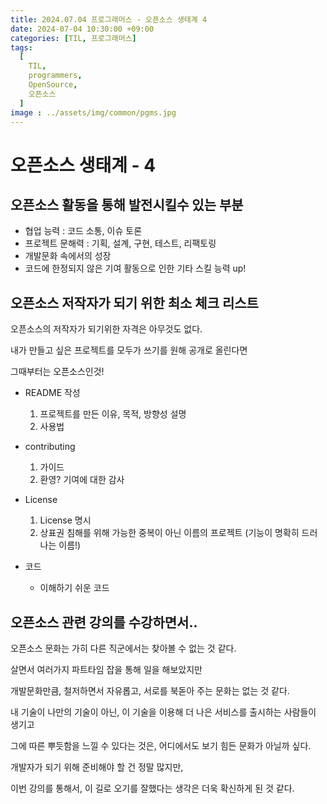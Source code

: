 ```yaml
---
title: 2024.07.04 프로그래머스 - 오픈소스 생태계 4
date: 2024-07-04 10:30:00 +09:00
categories: [TIL, 프로그래머스]
tags:
  [
    TIL,
    programmers,
    OpenSource,
    오픈소스
  ]
image : ../assets/img/common/pgms.jpg
---
```


# 오픈소스 생태계 - 4

## 오픈소스 활동을 통해 발전시킬수 있는 부분

- 협업 능력 : 코드 소통, 이슈 토론
- 프로젝트 문해력 : 기획, 설계, 구현, 테스트, 리팩토링
- 개발문화 속에서의 성장
- 코드에 한정되지 않은 기여 활동으로 인한 기타 스킬 능력 up!

## 오픈소스 저작자가 되기 위한 최소 체크 리스트

오픈소스의 저작자가 되기위한 자격은 아무것도 없다.

내가 만들고 싶은 프로젝트를 모두가 쓰기를 원해 공개로 올린다면

그때부터는 오픈소스인것!

- README 작성
    1. 프로젝트를 만든 이유, 목적, 방향성 설명
    2. 사용법
- contributing
    1. 가이드
    2. 환영? 기여에 대한 감사
- License
    1. License 명시
    2. 상표권 침해를 위해 가능한 중복이 아닌 이름의 프로젝트 (기능이 명확히 드러나는 이름!)

- 코드
    - 이해하기 쉬운 코드

## 오픈소스 관련 강의를 수강하면서..

오픈소스 문화는 가히 다른 직군에서는 찾아볼 수 없는 것 같다.

살면서 여러가지 파트타임 잡을 통해 일을 해보았지만

개발문화만큼, 철저하면서 자유롭고, 서로를 북돋아 주는 문화는 없는 것 같다.

내 기술이 나만의 기술이 아닌, 이 기술을 이용해 더 나은 서비스를 출시하는 사람들이 생기고

그에 따른 뿌듯함을 느낄 수 있다는 것은, 어디에서도 보기 힘든 문화가 아닐까 싶다.

개발자가 되기 위해 준비해야 할 건 정말 많지만,

이번 강의를 통해서, 이 길로 오기를 잘했다는 생각은 더욱 확신하게 된 것 같다.